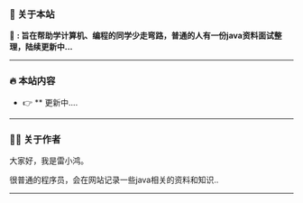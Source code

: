 
### 📖 关于本站
🛫  **: 旨在帮助学计算机、编程的同学少走弯路，普通的人有一份java资料面试整理，陆续更新中...**

---



### 🔥 本站内容

* 👉 ** 更新中....

---

### 👨‍💻 关于作者

大家好，我是雷小鸿。


很普通的程序员，会在网站记录一些java相关的资料和知识..


---

